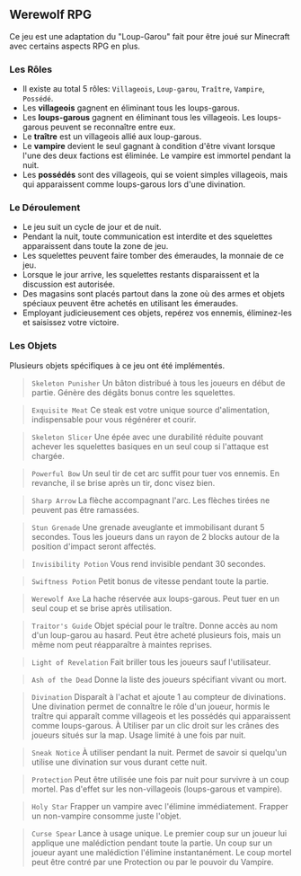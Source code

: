 ## Werewolf RPG

Ce jeu est une adaptation du "Loup-Garou" fait pour être joué sur Minecraft avec certains aspects RPG en plus.

### Les Rôles

- Il existe au total 5 rôles: `Villageois`, `Loup-garou`, `Traître`, `Vampire`, `Possédé`.
- Les **villageois** gagnent en éliminant tous les loups-garous.
- Les **loups-garous** gagnent en éliminant tous les villageois. Les loups-garous peuvent se reconnaître entre eux.
- Le **traître** est un villageois allié aux loup-garous.
- Le **vampire** devient le seul gagnant à condition d'être vivant lorsque l'une des deux factions est éliminée. Le vampire est immortel pendant la nuit.
- Les **possédés** sont des villageois, qui se voient simples villageois, mais qui apparaissent comme loups-garous lors d'une divination.

### Le Déroulement

- Le jeu suit un cycle de jour et de nuit.
- Pendant la nuit, toute communication est interdite et des squelettes apparaissent dans toute la zone de jeu.
- Les squelettes peuvent faire tomber des émeraudes, la monnaie de ce jeu.
- Lorsque le jour arrive, les squelettes restants disparaissent et la discussion est autorisée.
- Des magasins sont placés partout dans la zone où des armes et objets spéciaux peuvent être achetés en utilisant les émeraudes.
- Employant judicieusement ces objets, repérez vos ennemis, éliminez-les et saisissez votre victoire.

### Les Objets

Plusieurs objets spécifiques à ce jeu ont été implémentés.

> `Skeleton Punisher`
> Un bâton distribué à tous les joueurs en début de partie.
> Génère des dégâts bonus contre les squelettes.

> `Exquisite Meat`
> Ce steak est votre unique source d'alimentation, indispensable pour vous régénérer et courir.

> `Skeleton Slicer`
> Une épée avec une durabilité réduite pouvant achever les squelettes basiques en un seul coup si l'attaque est chargée.

> `Powerful Bow`
> Un seul tir de cet arc suffit pour tuer vos ennemis.
> En revanche, il se brise après un tir, donc visez bien.

> `Sharp Arrow`
> La flèche accompagnant l'arc.
> Les flèches tirées ne peuvent pas être ramassées.

> `Stun Grenade`
> Une grenade aveuglante et immobilisant durant 5 secondes.
> Tous les joueurs dans un rayon de 2 blocks autour de la position d'impact seront affectés.

> `Invisibility Potion`
> Vous rend invisible pendant 30 secondes.

> `Swiftness Potion`
> Petit bonus de vitesse pendant toute la partie.

> `Werewolf Axe`
> La hache réservée aux loups-garous.
> Peut tuer en un seul coup et se brise après utilisation.

> `Traitor's Guide`
> Objet spécial pour le traître.
> Donne accès au nom d'un loup-garou au hasard.
> Peut être acheté plusieurs fois, mais un même nom peut réapparaître à maintes reprises.

> `Light of Revelation`
> Fait briller tous les joueurs sauf l'utilisateur.

> `Ash of the Dead`
> Donne la liste des joueurs spécifiant vivant ou mort.

> `Divination`
> Disparaît à l'achat et ajoute 1 au compteur de divinations.
> Une divination permet de connaître le rôle d'un joueur, hormis le traître qui apparaît comme villageois et les possédés qui apparaissent comme loups-garous.
> À Utiliser par un clic droit sur les crânes des joueurs situés sur la map.
> Usage limité à une fois par nuit.

> `Sneak Notice`
> À utiliser pendant la nuit.
> Permet de savoir si quelqu'un utilise une divination sur vous durant cette nuit.

> `Protection`
> Peut être utilisée une fois par nuit pour survivre à un coup mortel.
> Pas d'effet sur les non-villageois (loups-garous et vampire).

> `Holy Star`
> Frapper un vampire avec l'élimine immédiatement.
> Frapper un non-vampire consomme juste l'objet.

> `Curse Spear`
> Lance à usage unique.
> Le premier coup sur un joueur lui applique une malédiction pendant toute la partie.
> Un coup sur un joueur ayant une malédiction l'élimine instantanément.
> Le coup mortel peut être contré par une Protection ou par le pouvoir du Vampire.
